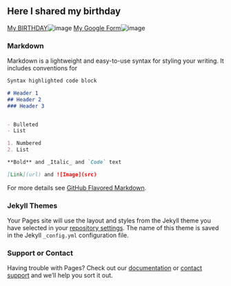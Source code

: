
## Here I shared my birthday

 [My BIRTHDAY](https://calendar.google.com/event?action=TEMPLATE&amp;tmeid=N3JydG1nOGl1Y3U4aHV2a3ZtcmJnM2JwanBfMjAxODA5MjQgdm92YTExMTYyOEBt&amp;tmsrc=vova111628%40gmail.com&amp;scp=ALL)![image](https://www.google.com/calendar/images/ext/gc_button1_uk.gif)
[My Google Form](https://docs.google.com/forms/d/e/1FAIpQLSeoOOwRAOJtDfp8XeRCOZpuvebAiRUWEvDLBDUwpcNwqSo6eg/viewform?embedded=true)![image](https://lh3.googleusercontent.com/-eD7WivQmrCQ/Wu9JZzL0TXI/AAAAAAAAArM/t1qnfDreCuo_vsQ4u447c6Arig1XYAQ6QCL0BGAs/w530-d-h356-n-rw/IMG_20180504_075841_HDR.jpg)

### Markdown

Markdown is a lightweight and easy-to-use syntax for styling your writing. It includes conventions for

```markdown
Syntax highlighted code block

# Header 1
## Header 2
### Header 3


- Bulleted
- List

1. Numbered
2. List

**Bold** and _Italic_ and `Code` text

[Link](url) and ![Image](src)
```

For more details see [GitHub Flavored Markdown](https://guides.github.com/features/mastering-markdown/).

### Jekyll Themes

Your Pages site will use the layout and styles from the Jekyll theme you have selected in your [repository settings](https://github.com/Volodymyr111628/Volodymyr111628.github.io/settings). The name of this theme is saved in the Jekyll `_config.yml` configuration file.

### Support or Contact

Having trouble with Pages? Check out our [documentation](https://help.github.com/categories/github-pages-basics/) or [contact support](https://github.com/contact) and we’ll help you sort it out.
